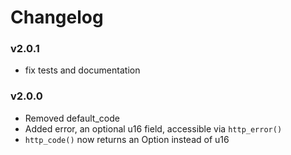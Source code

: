 # Changelog

### v2.0.1
- fix tests and documentation

### v2.0.0
- Removed default_code
- Added error, an optional u16 field, accessible via `http_error()`
- `http_code()` now returns an Option<u16> instead of u16